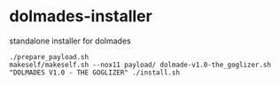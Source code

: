 # dolmades-installer
standalone installer for dolmades

```
./prepare_payload.sh
makeself/makeself.sh --nox11 payload/ dolmade-v1.0-the_goglizer.sh "DOLMADES V1.0 - THE GOGLIZER" ./install.sh
```
